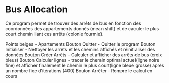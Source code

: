 # Bus Allocation
Ce program permet de trouver des arrêts de bus en fonction des coordonnées des appartements donnés (mean shift)
et de caculer le plus court chemin liant ces arrêts (colonie fourmie).

Points beiges - Apartements 
Bouton Quitter - Quitter le program
Bouton Initialiser - Nettoyer les arrêts et les chemins affichés et réinitialiser des données 
Bouton Créer Arrêts - Calculer et afficher des arrêts de bus (croix bleus)
Bouton Calculer lignes - tracer le chemin optimal actuel(ligne noire fine) 
		       et afficher finalement le chemin le plus court(ligne bleue grosse) après un nombre fixe d'itérations (400)
Bouton Arrêter - Rompre le calcul en cours